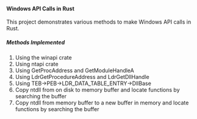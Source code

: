 #### Windows API Calls in Rust

This project demonstrates various methods to make Windows API calls in Rust. 

##### Methods Implemented

1. Using the winapi crate
2. Using ntapi crate 
3. Using GetProcAddress and GetModuleHandleA 
4. Using LdrGetProcedureAddress and LdrGetDllHandle 
5. Using TEB->PEB->LDR_DATA_TABLE_ENTRY->DllBase 
6. Copy ntdll from on disk to memory buffer and locate functions by searching the buffer
7. Copy ntdll from memory buffer to a new buffer in memory and locate functions by searching the buffer



